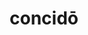 ---
title: concidō
meaning: to fall down
pos: verb
inf: concidere
secondppstem: concid
infend: ere
conjugation: third
---